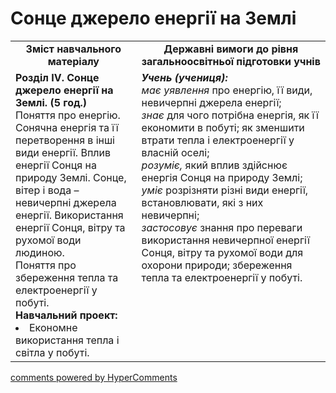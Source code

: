 <div id="hypercomments_widget" class="js-hypercomments-widget invisible"></div>

Сонце джерело енергії на Землі
=============================================

<table>
  <tr>
    <td width="40%" align="center"><b>Зміст навчального матеріалу<b></td>
    <td width="60%" align="center"><b>Державні вимоги до рівня загальноосвітньої підготовки учнів</b></td>
  </tr>
  <tr>
    <td width="40%" style="vertical-align:top !important;">
    <b>Розділ IV. Сонце джерело енергії на Землі. (5 год.)</b><br>
    Поняття про енергію. Сонячна енергія та її перетворення в інші види енергії. Вплив енергії Сонця на природу Землі. Сонце, вітер і вода – невичерпні джерела енергії. Використання енергії Сонця, вітру та рухомої води людиною.<br>
    Поняття про збереження тепла та електроенергії у побуті. <br>
    <b>Навчальний проект:</b>
    <li>
    Економне використання тепла і світла у побуті.
    </li>
    </td>
    <td width="60%" style="vertical-align:top !important;">
    <i><b>Учень (учениця):</b></i><br>
  	<i>має уявлення</i> про енергію, її види, невичерпні джерела енергії;<br>
    <i>знає</i> для чого потрібна енергія, як її економити в побуті; як зменшити втрати тепла і електроенергії у власній оселі;<br>
    <i>розуміє,</i> який вплив здійснює енергія Сонця на природу Землі;<br>
    <i>уміє</i> розрізняти різні види енергії, встановлювати, які з них невичерпні;<br>
    <i>застосовує</i> знання про переваги використання невичерпної енергії Сонця, вітру та рухомої води для охорони природи; збереження тепла та електроенергії у побуті.<br>
	</td>
  </tr>
</table>

<div class="js-hypercomments-container">
<a href="http://hypercomments.com" class="hc-link" title="comments widget">comments powered by HyperComments</a>
</div>